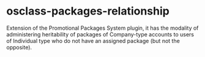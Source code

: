 # osclass-packages-relationship
Extension of the Promotional Packages System plugin, it has the modality of administering heritability of packages of Company-type accounts to users of Individual type who do not have an assigned package (but not the opposite).
